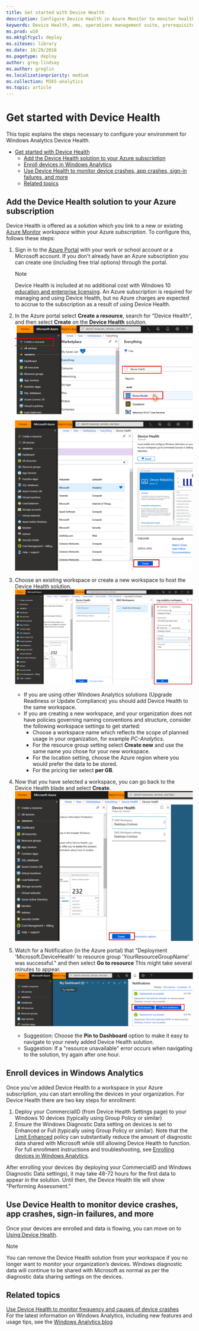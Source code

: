 ```yaml
---
title: Get started with Device Health
description: Configure Device Health in Azure Monitor to monitor health (such as crashes and sign-in failures) for your Windows 10 devices.
keywords: Device Health, oms, operations management suite, prerequisites, requirements, monitoring, crash, drivers, azure
ms.prod: w10
ms.mktglfcycl: deploy
ms.sitesec: library
ms.date: 10/29/2018
ms.pagetype: deploy
author: greg-lindsay
ms.author: greglin
ms.localizationpriority: medium
ms.collection: M365-analytics
ms.topic: article
---
```


# Get started with Device Health

This topic explains the steps necessary to configure your environment for Windows Analytics Device Health. 

- [Get started with Device Health](#get-started-with-device-health)
    - [Add the Device Health solution to your Azure subscription](#add-the-device-health-solution-to-your-azure-subscription)
    - [Enroll devices in Windows Analytics](#enroll-devices-in-windows-analytics)
    - [Use Device Health to monitor device crashes, app crashes, sign-in failures, and more](#use-device-health-to-monitor-device-crashes-app-crashes-sign-in-failures-and-more)
    - [Related topics](#related-topics)



## Add the Device Health solution to your Azure subscription

Device Health is offered as a *solution* which you link to a new or existing [Azure Monitor](https://azure.microsoft.com/services/monitor/) *workspace* within your Azure *subscription*. To configure this, follows these steps:

1. Sign in to the [Azure Portal](https://portal.azure.com) with your work or school account or a Microsoft account. If you don't already have an Azure subscription you can create one (including free trial options) through the portal.
   
    >[!NOTE] 
    > Device Health is included at no additional cost with Windows 10 [education and enterprise licensing](https://docs.microsoft.com/windows/deployment/update/device-health-monitor#device-health-licensing). An Azure subscription is required for managing and using Device Health, but no Azure charges are expected to accrue to the subscription as a result of using Device Health. 

2. In the Azure portal select **Create a resource**, search for "Device Health", and then select **Create** on the **Device Health** solution.
    ![Azure portal page highlighting + Create a resource and with Device Health selected](images/CreateSolution-Part1-Marketplace.png)

    ![Azure portal showing Device Health fly-in and Create button highlighted(images/CreateSolution-Part2-Create.png)](images/CreateSolution-Part2-Create.png)
3. Choose an existing workspace or create a new workspace to host the Device Health solution. 
    ![Azure portal showing Azure Monitor workspace fly-in](images/CreateSolution-Part3-Workspace.png)
    - If you are using other Windows Analytics solutions (Upgrade Readiness or Update Compliance) you should add Device Health to the same workspace.
    - If you are creating a new workspace, and your organization does not have policies governing naming conventions and structure, consider the following workspace settings to get started:
        - Choose a workspace name which reflects the scope of planned usage in your organization, for example *PC-Analytics*.
        - For the resource group setting select **Create new** and use the same name you chose for your new workspace.
        - For the location setting, choose the Azure region where you would prefer the data to be stored.
        - For the pricing tier select **per GB**.
4. Now that you have selected a workspace, you can go back to the Device Health blade and select **Create**.
    ![Azure portal showing workspace selected and with Create button highlighted](images/CreateSolution-Part4-WorkspaceSelected.png)
5. Watch for a Notification (in the Azure portal) that "Deployment 'Microsoft.DeviceHealth' to resource group 'YourResourceGroupName' was successful." and then select **Go to resource** This might take several minutes to appear.
       ![Azure portal all services page with Azure Monitor found and selected as favorite](images/CreateSolution-Part5-GoToResource.png)
    - Suggestion: Choose the **Pin to Dashboard** option to make it easy to navigate to your newly added Device Health solution.
    - Suggestion: If a "resource unavailable" error occurs when navigating to the solution, try again after one hour.

## Enroll devices in Windows Analytics

Once you've added Device Health to a workspace in your Azure subscription, you can start enrolling the devices in your organization. For Device Health there are two key steps for enrollment:
1. Deploy your CommercialID (from Device Health Settings page) to your Windows 10 devices (typically using Group Policy or similar)
2. Ensure the Windows Diagnostic Data setting on devices is set to Enhanced or Full (typically using Group Policy or similar). Note that the [Limit Enhanced](https://docs.microsoft.com/windows/privacy/enhanced-diagnostic-data-windows-analytics-events-and-fields) policy can substantially reduce the amount of diagnostic data shared with Microsoft while still allowing Device Health to function.
For full enrollment instructions and troubleshooting, see [Enrolling devices in Windows Analytics](windows-analytics-get-started.md).

After enrolling your devices (by deploying your CommercialID and Windows Diagnostic Data settings), it may take 48-72 hours for the first data to appear in the solution. Until then, the Device Health tile will show "Performing Assessment."

## Use Device Health to monitor device crashes, app crashes, sign-in failures, and more

Once your devices are enrolled and data is flowing, you can move on to [Using Device Health](device-health-using.md).

>[!NOTE]
>You can remove the Device Health solution from your workspace if you no longer want to monitor your organization’s devices. Windows diagnostic data will continue to be shared with Microsoft as normal as per the diagnostic data sharing settings on the devices.

## Related topics

[Use Device Health to monitor frequency and causes of device crashes](device-health-using.md)<BR>
For the latest information on Windows Analytics, including new features and usage tips, see the [Windows Analytics blog](https://blogs.technet.microsoft.com/upgradeanalytics)
